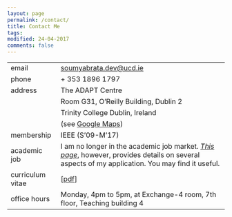```yaml
---
layout: page
permalink: /contact/
title: Contact Me
tags: 
modified: 24-04-2017
comments: false
---
```

<!---
email: <a href="mailto:soumyabrata.dev@adaptcentre.ie">soumyabrata.dev@adaptcentre.ie</a>  
phone: + 353 1896 1797   
address: ADAPT Centre, Room G31, O'Reilly Building, Dublin 2 (see <a href="https://www.google.ie/maps/place/53°20'36.7%22N+6°15'03.4%22W/@53.3435311,-6.2531254,17z/am=t/data=!3m1!4b1!4m5!3m4!1s0x0:0x0!8m2!3d53.3435311!4d-6.2509314?hl=en">Google Maps</a>)  
Trinity College Dublin, Ireland  
affiliation: IEEE (S'09-M'17)  
-->

|                  |                                                                       |
|------------------|-----------------------------------------------------------------------|
| email            | <a href="mailto:soumyabrata.dev@ucd.ie">soumyabrata.dev@ucd.ie</a>|
| phone            | + 353 1896 1797                                                       |
| address          | The ADAPT Centre                                                      |
|                  | Room G31, O’Reilly Building, Dublin 2                                 |
|                  | Trinity College Dublin, Ireland                                       |
|                  | (see <a href="https://www.google.ie/maps/place/53°20'36.7%22N+6°15'03.4%22W/@53.3435311,-6.2531254,17z/am=t/data=!3m1!4b1!4m5!3m4!1s0x0:0x0!8m2!3d53.3435311!4d-6.2509314?hl=en">Google Maps</a>)|
| membership       | IEEE (S’09-M’17)                                                      |
| academic job     | I am no longer in the academic job market. <a href="https://soumyabrata.github.io/application/">*This page*</a>, however, provides details on several aspects of my application. You may find it useful.|
| curriculum vitae | [<a href="https://soumyabrata.github.io/files/CV.pdf">pdf</a>]        |
| office hours     | Monday, 4pm to 5pm, at Exchange-4 room, 7th floor, Teaching building 4|



<!---
Communication Research I  
S2.1 B4-03/04  
50 Nanyang Avenue  
Electrical and Electronic Engineering  
Nanyang Technological University  
Singapore-639798  

email: soumyabr001[at]e[dot]ntu[dot]edu[dot]sg  

phone: +65 6790 6527 

| affiliation      | <img src="{{ site.baseurl }}/images/adapt-logo.png" width="140">      |
-->
